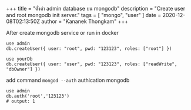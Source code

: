+++
title = "ตั่งค่า admin database บน mongodb"
description = "Create user and root mongodb init server."
tags = [
    "mongo",
    "user"
]
date = 2020-12-08T02:13:50Z
author = "Kananek Thongkam"
+++

After create mongodb service or run in docker

```shell
use admin
db.createUser({ user: "root", pwd: "123123", roles: ["root"] })

use yourDb
db.createUser({ user: "user", pwd: "123123", roles: ["readWrite", "dbOwner"] })
```

add command `mongod --auth` authication mongodb

```shell
use admin
db.auth('root','123123')
# output: 1
```


[go]: <https://golang.org/>
[gohtmltemplate]: <https://golang.org/pkg/html/template/>